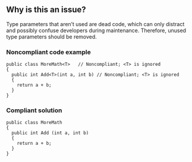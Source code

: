 ## Why is this an issue?

Type parameters that aren’t used are dead code, which can only distract and possibly confuse developers during maintenance. Therefore, unused type
parameters should be removed.

### Noncompliant code example

    public class MoreMath<T>   // Noncompliant; <T> is ignored
    {
      public int Add<T>(int a, int b) // Noncompliant; <T> is ignored
      {
        return a + b;
      }
    }

### Compliant solution

    public class MoreMath
    {
      public int Add (int a, int b)
      {
        return a + b;
      }
    }